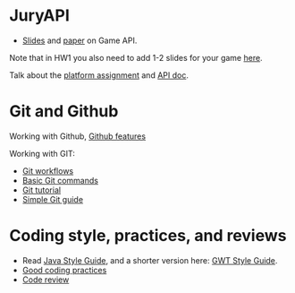 # JuryAPI #
  * [Slides](https://docs.google.com/presentation/d/1VMcbNPNWAWJmJmvRZ31kwtCOGG8Qhaq7_A_dxW7rRa0/edit#slide=id.g2a609a980_010) and [paper](https://drive.google.com/file/d/0B_LEQb_5Yz6ROTNtRjI4Z3Y0VGp5OGtSTy1ISWlSTmh0UGdV/edit?usp=sharing) on Game API.

Note that in HW1 you also need to add 1-2 slides for your game [here](https://docs.google.com/presentation/d/1Q8fVk-3urSTiGYbqPpkQ8SK5bKBYCpU2NLsJPWBa2n8/edit#slide=id.g2a8d707f7_10).


Talk about the [platform assignment](https://docs.google.com/document/d/15U_p6d901fov1rxNCyuZmOVF9NavASEuGIMf5AIGHTU/edit#) and [API doc](https://docs.google.com/document/d/1MYGYmeYy15tK_UjnSlogord7t92LV0HiAnUgf49oRXo/edit).


# Git and Github #

Working with Github, [Github features](https://github.com/features)

Working with GIT:
  * [Git workflows](https://www.atlassian.com/git/workflows#!workflow-centralized)
  * [Basic Git commands](http://try.github.io/levels/1/challenges/1)
  * [Git tutorial](http://sixrevisions.com/resources/git-tutorials-beginners/)
  * [Simple Git guide](http://rogerdudler.github.io/git-guide/)

# Coding style, practices, and reviews #
  * Read [Java Style Guide](https://gaming-platform.googlecode.com/svn/trunk/eclipse/gaming-platform/documents/JavaStyleGuide.html), and a shorter version here: [GWT Style Guide](http://code.google.com/webtoolkit/makinggwtbetter.html#codestyle).
  * [Good coding practices](https://gaming-platform.googlecode.com/svn/trunk/eclipse/gaming-platform/documents/GoodCodingPractices.html)
  * [Code review](https://gaming-platform.googlecode.com/svn/trunk/eclipse/gaming-platform/documents/code_review.html)